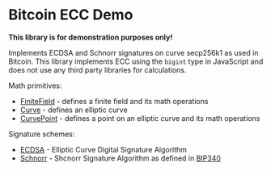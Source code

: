 # Bitcoin ECC Demo

**This library is for demonstration purposes only!**

Implements ECDSA and Schnorr signatures on curve secp256k1 as used in
Bitcoin. This library implements ECC using the `bigint` type in
JavaScript and does not use any third party libraries for calculations.

Math primitives:

-   [FiniteField](./lib/FiniteField.ts) - defines a finite field and its
    math operations
-   [Curve](./lib/Curve.ts) - defines an elliptic curve
-   [CurvePoint](./lib/CurvePoint) - defines a point on an elliptic
    curve and its math operations

Signature schemes:

-   [ECDSA](./lib/Ecdsa.ts) - Elliptic Curve Digital Signature Algorithm
-   [Schnorr](./lib/Schnorr.ts) - Shcnorr Signature Algorithm as defined
    in [BIP340](https://github.com/bitcoin/bips/blob/master/bip-0340.mediawiki)
